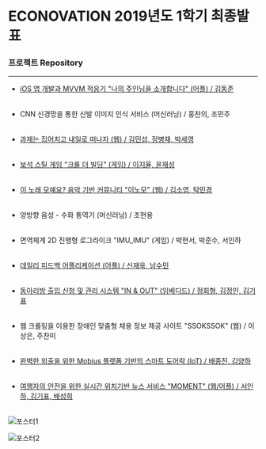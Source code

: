 # ECONOVATION 2019년도 1학기 최종발표


### 프로젝트 Repository

------

- [iOS 앱 개발과 MVVM 적응기 "나의 주인님을 소개합니다" (어플) / 김동준](https://github.com/corykim0829/My-Lord-Cat)  <br/><br/>

- CNN 신경망을 통한 신발 이미지 인식 서비스 (머신러닝) / 홍찬의, 조민주  <br/><br/>

- [과제는 집어치고 내일로 떠나자 (웹) / 김민섭, 정병재, 박세영](https://github.com/JNU-econovation/HWIT-dev)  <br/><br/>

- [보석 스틸 게임 "크롤 더 빌딩" (게임) / 이지율, 윤재성](https://github.com/JNU-econovation/Game_EYoon)  <br/><br/>

- [이 노래 모예요? 음악 기반 커뮤니티 "이노모" (웹) / 김소영, 탁민경](https://github.com/JNU-econovation/WebPretty)  <br/><br/>

- 양방향 음성 - 수화 통역기 (머신러닝) / 조현용  <br/><br/>

- 면역체계 2D 진행형 로그라이크 "IMU_IMU" (게임) / 박현서, 박준수, 서인하  <br/><br/>

- [데일리 피드백 어플리케이션 (어플) / 신재욱, 남수민](https://github.com/serotoninpm/android-Appletree)  <br/><br/>

- [동아리방 출입 신청 및 관리 시스템 "IN  & OUT" (임베디드) / 정회형, 김정인, 김기표](https://github.com/JNU-econovation/inandout)  <br/><br/>

- 웹 크롤링을 이용한 장애인 맞춤형 채용 정보 제공 사이트 "SSOKSSOK" (웹) / 이상은, 주찬미  <br/><br/>

- [완벽한 외출을 위한 Mobius 플랫폼 기반의 스마트 도어락 (IoT) / 배종진, 김양하](https://github.com/JNU-econovation/KAB)  <br/><br/>

- [여행자의 안전을 위한 실시간 위치기반 뉴스 서비스 "MOMENT" (웹/어플)  / 서인하, 김기표, 배성희](https://github.com/JNU-econovation/MOMENT)  <br/><br/>

![포스터1](https://user-images.githubusercontent.com/40922963/61455457-8868b080-a99e-11e9-95e0-9d25f6bb5e9c.png)

![포스터2](https://user-images.githubusercontent.com/40922963/61455458-8acb0a80-a99e-11e9-968d-f1d5b556912f.png)
